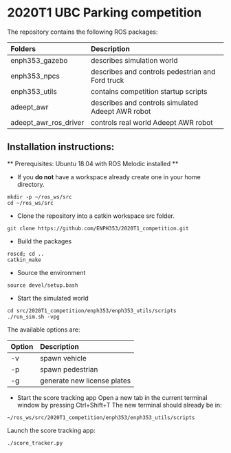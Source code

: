# 2020T1 UBC Parking competition

The repository contains the following ROS packages:

| Folders         | Description      |
|:--------------- |:---------------- |
| enph353_gazebo  | describes simulation world |
| enph353_npcs    | describes and controls pedestrian and Ford truck |
| enph353_utils   | contains competition startup scripts |
| adeept_awr      | describes and controls simulated Adeept AWR robot |
| adeept_awr_ros_driver | controls real world Adeept AWR robot |

## Installation instructions:
** Prerequisites: Ubuntu 18.04 with ROS Melodic installed **

* If you **do not** have a workspace already create one in your home directory.
```
mkdir -p ~/ros_ws/src
cd ~/ros_ws/src
```

* Clone the repository into a catkin workspace src folder.
```
git clone https://github.com/ENPH353/2020T1_competition.git
```

* Build the packages
```
roscd; cd ..
catkin_make
```

* Source the environment
```
source devel/setup.bash
```

* Start the simulated world
```
cd src/2020T1_competition/enph353/enph353_utils/scripts
./run_sim.sh -vpg
```
The available options are:

| Option | Description      |
|:-------|:---------------- |
| -v     | spawn vehicle    |
| -p     | spawn pedestrian |
| -g     | generate new license plates |

* Start the score tracking app
Open a new tab in the current terminal window by pressing Ctrl+Shift+T 
The new terminal should already be in:
```
~/ros_ws/src/2020T1_competition/enph353/enph353_utils/scripts
```
Launch the score tracking app:
```
./score_tracker.py
```
